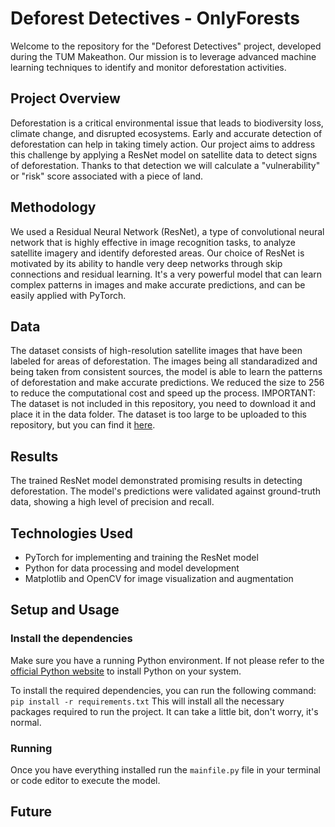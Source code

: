 # Deforest Detectives - OnlyForests

Welcome to the repository for the "Deforest Detectives" project, developed during the TUM Makeathon. Our mission is to leverage advanced machine learning techniques to identify and monitor deforestation activities.

## Project Overview

Deforestation is a critical environmental issue that leads to biodiversity loss, climate change, and disrupted ecosystems. Early and accurate detection of deforestation can help in taking timely action. Our project aims to address this challenge by applying a ResNet model on satellite data to detect signs of deforestation. Thanks to that detection we will calculate a "vulnerability" or "risk" score associated with a piece of land.

## Methodology

We used a Residual Neural Network (ResNet), a type of convolutional neural network that is highly effective in image recognition tasks, to analyze satellite imagery and identify deforested areas. Our choice of ResNet is motivated by its ability to handle very deep networks through skip connections and residual learning. It's a very powerful model that can learn complex patterns in images and make accurate predictions, and can be easily applied with PyTorch.

## Data

The dataset consists of high-resolution satellite images that have been labeled for areas of deforestation. The images being all standaradized and being taken from consistent sources, the model is able to learn the patterns of deforestation and make accurate predictions. We reduced the size to 256 to reduce the computational cost and speed up the process.
IMPORTANT: The dataset is not included in this repository, you need to download it and place it in the data folder.
The dataset is too large to be uploaded to this repository, but you can find it [here](https://www.kaggle.com/datasets/balraj98/deepglobe-land-cover-classification-dataset).

## Results

The trained ResNet model demonstrated promising results in detecting deforestation. The model's predictions were validated against ground-truth data, showing a high level of precision and recall.

## Technologies Used

- PyTorch for implementing and training the ResNet model
- Python for data processing and model development
- Matplotlib and OpenCV for image visualization and augmentation

## Setup and Usage

### Install the dependencies

Make sure you have a running Python environment. If not please refer to the [official Python website](https://www.python.org/downloads/) to install Python on your system.

To install the required dependencies, you can run the following command:
`pip install -r requirements.txt`
This will install all the necessary packages required to run the project. It can take a little bit, don't worry, it's normal.

### Running

Once you have everything installed run the `mainfile.py` file in your terminal or code editor to execute the model.

## Future
